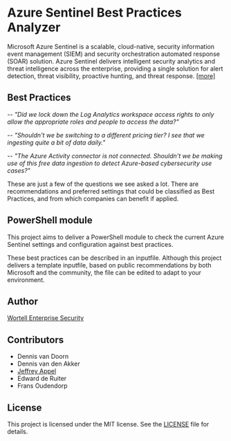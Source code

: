 # Azure Sentinel Best Practices Analyzer

Microsoft Azure Sentinel is a scalable, cloud-native, security information event management (SIEM) and security orchestration automated response (SOAR) solution. Azure Sentinel delivers intelligent security analytics and threat intelligence across the enterprise, providing a single solution for alert detection, threat visibility, proactive hunting, and threat response. [[more]](https://docs.microsoft.com/en-us/azure/sentinel/overview)

## Best Practices

-- *"Did we lock down the Log Analytics workspace access rights to only allow the appropriate roles and people to access the data?"*

-- *"Shouldn't we be switching to a different pricing tier? I see that we ingesting quite a bit of data daily."*

-- *"The Azure Activity connector is not connected. Shouldn't we be making use of this free data ingestion to detect Azure-based cybersecurity use cases?"*

These are just a few of the questions we see asked a lot. There are recommendations and preferred settings that could be classified as Best Practices, and from which companies can benefit if applied.

## PowerShell module

This project aims to deliver a PowerShell module to check the current Azure Sentinel settings and configuration against best practices. 

These best practices can be described in an inputfile. Although this project delivers a template inputfile, based on public recommendations by both Microsoft and the community, the file can be edited to adapt to your environment.

## Author

[Wortell Enterprise Security](https://www.wortell.nl)

## Contributors

* Dennis van Doorn
* Dennis van den Akker
* [Jeffrey Appel](https://jeffreyappel.nl)
* Edward de Ruiter
* Frans Oudendorp

## License

This project is licensed under the MIT license. See the [LICENSE](LICENSE) file for details.